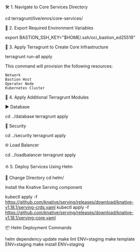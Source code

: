 🛠️ 1. Navigate to Core Services Directory

cd terragrunt/live/envs/core-services/

🔐 2. Export Required Environment Variables


export BASTION_SSH_KEY="$HOME/.ssh/oci_bastion_ed25519"

🚀 3. Apply Terragrunt to Create Core Infrastructure

terragrunt run-all apply

This command will provision the following resources:

    Network
    Bastion Host
    Operator Node
    Kubernetes Cluster


🧩 4. Apply Additional Terragrunt Modules

▶️ Database

cd ../database
terragrunt apply

🔐 Security

cd ../security
terragrunt apply

🌐 Load Balancer

cd ../loadbalancer
terragrunt apply


⛵ 5. Deploy Services Using Helm

🔄 Change Directory
cd helm/

Install the Knative Serving component

kubectl apply -f https://github.com/knative/serving/releases/download/knative-v1.18.1/serving-crds.yaml
kubectl apply -f https://github.com/knative/serving/releases/download/knative-v1.18.1/serving-core.yaml

📦 Helm Deployment Commands

helm dependency update
make lint ENV=staging
make template ENV=staging
make install ENV=staging



